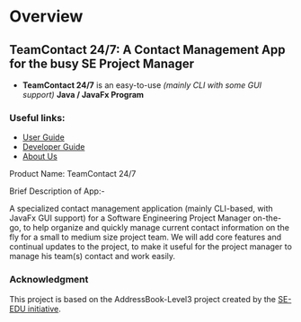 # Overview

## TeamContact 24/7: A Contact Management App for the busy SE Project Manager

- **TeamContact 24/7** is an easy-to-use _(mainly CLI with some GUI support)_ **Java / JavaFx Program**

### Useful links:
* [User Guide](docs/UserGuide.md)
* [Developer Guide](docs/DeveloperGuide.md)
* [About Us](docs/AboutUs.md)

Product Name: TeamContact 24/7

Brief Description of App:-

A specialized contact management application (mainly CLI-based, with JavaFx GUI support) for a Software Engineering
Project Manager on-the-go, to help organize and quickly manage current contact information on the fly for a small to medium size project team. 
We will add core features and continual updates to the project, to make it useful for the project manager to manage his team(s) 
contact and work easily.

### Acknowledgment
This project is based on the AddressBook-Level3 project created by the [SE-EDU initiative](https://se-education.org).
